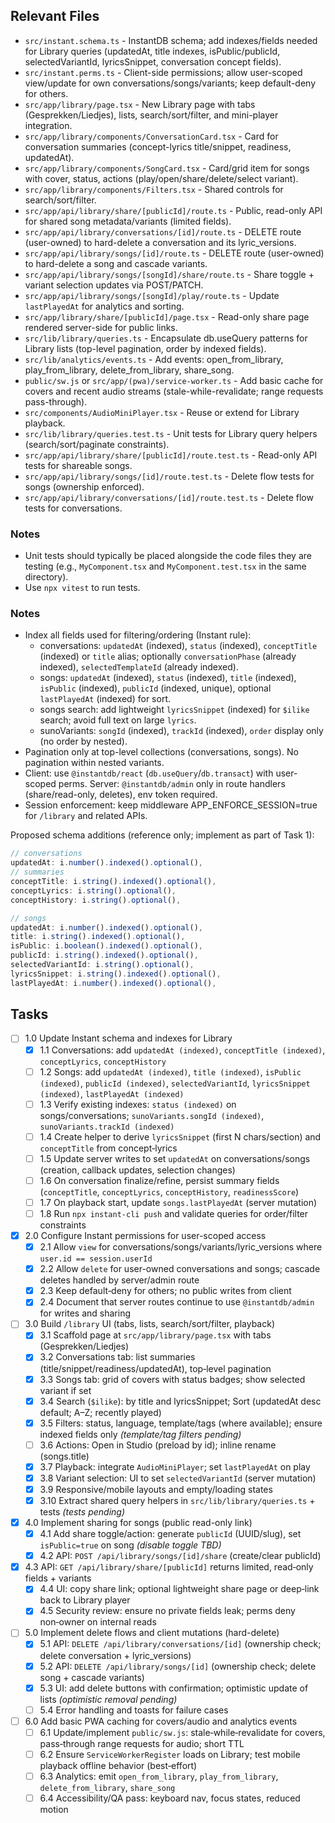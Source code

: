 ## Relevant Files

- `src/instant.schema.ts` - InstantDB schema; add indexes/fields needed for Library queries (updatedAt, title indexes, isPublic/publicId, selectedVariantId, lyricsSnippet, conversation concept fields).
- `src/instant.perms.ts` - Client-side permissions; allow user-scoped view/update for own conversations/songs/variants; keep default-deny for others.
- `src/app/library/page.tsx` - New Library page with tabs (Gesprekken/Liedjes), lists, search/sort/filter, and mini-player integration.
- `src/app/library/components/ConversationCard.tsx` - Card for conversation summaries (concept-lyrics title/snippet, readiness, updatedAt).
- `src/app/library/components/SongCard.tsx` - Card/grid item for songs with cover, status, actions (play/open/share/delete/select variant).
- `src/app/library/components/Filters.tsx` - Shared controls for search/sort/filter.
- `src/app/api/library/share/[publicId]/route.ts` - Public, read-only API for shared song metadata/variants (limited fields).
- `src/app/api/library/conversations/[id]/route.ts` - DELETE route (user-owned) to hard-delete a conversation and its lyric_versions.
- `src/app/api/library/songs/[id]/route.ts` - DELETE route (user-owned) to hard-delete a song and cascade variants.
- `src/app/api/library/songs/[songId]/share/route.ts` - Share toggle + variant selection updates via POST/PATCH.
- `src/app/api/library/songs/[songId]/play/route.ts` - Update `lastPlayedAt` for analytics and sorting.
- `src/app/library/share/[publicId]/page.tsx` - Read-only share page rendered server-side for public links.
- `src/lib/library/queries.ts` - Encapsulate db.useQuery patterns for Library lists (top-level pagination, order by indexed fields).
- `src/lib/analytics/events.ts` - Add events: open_from_library, play_from_library, delete_from_library, share_song.
- `public/sw.js` or `src/app/(pwa)/service-worker.ts` - Add basic cache for covers and recent audio streams (stale-while-revalidate; range requests pass-through).
- `src/components/AudioMiniPlayer.tsx` - Reuse or extend for Library playback.
- `src/lib/library/queries.test.ts` - Unit tests for Library query helpers (search/sort/paginate constraints).
- `src/app/api/library/share/[publicId]/route.test.ts` - Read-only API tests for shareable songs.
- `src/app/api/library/songs/[id]/route.test.ts` - Delete flow tests for songs (ownership enforced).
- `src/app/api/library/conversations/[id]/route.test.ts` - Delete flow tests for conversations.

### Notes

- Unit tests should typically be placed alongside the code files they are testing (e.g., `MyComponent.tsx` and `MyComponent.test.tsx` in the same directory).
- Use `npx vitest` to run tests.

### Notes

- Index all fields used for filtering/ordering (Instant rule):
  - conversations: `updatedAt` (indexed), `status` (indexed), `conceptTitle` (indexed) or `title` alias; optionally `conversationPhase` (already indexed), `selectedTemplateId` (already indexed).
  - songs: `updatedAt` (indexed), `status` (indexed), `title` (indexed), `isPublic` (indexed), `publicId` (indexed, unique), optional `lastPlayedAt` (indexed) for sort.
  - songs search: add lightweight `lyricsSnippet` (indexed) for `$ilike` search; avoid full text on large `lyrics`.
  - sunoVariants: `songId` (indexed), `trackId` (indexed), `order` display only (no order by nested).
- Pagination only at top-level collections (conversations, songs). No pagination within nested variants.
- Client: use `@instantdb/react` (`db.useQuery`/`db.transact`) with user-scoped perms. Server: `@instantdb/admin` only in route handlers (share/read-only, deletes), env token required.
- Session enforcement: keep middleware APP_ENFORCE_SESSION=true for `/library` and related APIs.

Proposed schema additions (reference only; implement as part of Task 1):

```ts
// conversations
updatedAt: i.number().indexed().optional(),
// summaries
conceptTitle: i.string().indexed().optional(),
conceptLyrics: i.string().optional(),
conceptHistory: i.string().optional(),

// songs
updatedAt: i.number().indexed().optional(),
title: i.string().indexed().optional(),
isPublic: i.boolean().indexed().optional(),
publicId: i.string().indexed().optional(),
selectedVariantId: i.string().optional(),
lyricsSnippet: i.string().indexed().optional(),
lastPlayedAt: i.number().indexed().optional(),
```

## Tasks

- [ ] 1.0 Update Instant schema and indexes for Library
  - [x] 1.1 Conversations: add `updatedAt (indexed)`, `conceptTitle (indexed)`, `conceptLyrics`, `conceptHistory`
  - [ ] 1.2 Songs: add `updatedAt (indexed)`, `title (indexed)`, `isPublic (indexed)`, `publicId (indexed)`, `selectedVariantId`, `lyricsSnippet (indexed)`, `lastPlayedAt (indexed)`
  - [ ] 1.3 Verify existing indexes: `status (indexed)` on songs/conversations; `sunoVariants.songId (indexed)`, `sunoVariants.trackId (indexed)`
  - [ ] 1.4 Create helper to derive `lyricsSnippet` (first N chars/section) and `conceptTitle` from concept‑lyrics
  - [ ] 1.5 Update server writes to set `updatedAt` on conversations/songs (creation, callback updates, selection changes)
  - [ ] 1.6 On conversation finalize/refine, persist summary fields (`conceptTitle`, `conceptLyrics`, `conceptHistory`, `readinessScore`)
  - [ ] 1.7 On playback start, update `songs.lastPlayedAt` (server mutation)
  - [ ] 1.8 Run `npx instant-cli push` and validate queries for order/filter constraints

- [x] 2.0 Configure Instant permissions for user-scoped access
  - [x] 2.1 Allow `view` for conversations/songs/variants/lyric_versions where `user.id == session.userId`
  - [x] 2.2 Allow `delete` for user-owned conversations and songs; cascade deletes handled by server/admin route
  - [x] 2.3 Keep default‑deny for others; no public writes from client
  - [x] 2.4 Document that server routes continue to use `@instantdb/admin` for writes and sharing

- [ ] 3.0 Build `/library` UI (tabs, lists, search/sort/filter, playback)
  - [x] 3.1 Scaffold page at `src/app/library/page.tsx` with tabs (Gesprekken/Liedjes)
  - [x] 3.2 Conversations tab: list summaries (title/snippet/readiness/updatedAt), top‑level pagination
  - [x] 3.3 Songs tab: grid of covers with status badges; show selected variant if set
  - [x] 3.4 Search (`$ilike`): by title and lyricsSnippet; Sort (updatedAt desc default; A–Z; recently played)
  - [x] 3.5 Filters: status, language, template/tags (where available); ensure indexed fields only *(template/tag filters pending)*
  - [ ] 3.6 Actions: Open in Studio (preload by id); inline rename (songs.title)
  - [x] 3.7 Playback: integrate `AudioMiniPlayer`; set `lastPlayedAt` on play
  - [x] 3.8 Variant selection: UI to set `selectedVariantId` (server mutation)
  - [x] 3.9 Responsive/mobile layouts and empty/loading states
  - [x] 3.10 Extract shared query helpers in `src/lib/library/queries.ts` + tests *(tests pending)*

- [x] 4.0 Implement sharing for songs (public read-only link)
  - [x] 4.1 Add share toggle/action: generate `publicId` (UUID/slug), set `isPublic=true` on song *(disable toggle TBD)*
  - [x] 4.2 API: `POST /api/library/songs/[id]/share` (create/clear publicId)
- [x] 4.3 API: `GET /api/library/share/[publicId]` returns limited, read‑only fields + variants
  - [x] 4.4 UI: copy share link; optional lightweight share page or deep‑link back to Library player
  - [x] 4.5 Security review: ensure no private fields leak; perms deny non‑owner on internal reads

- [ ] 5.0 Implement delete flows and client mutations (hard-delete)
  - [x] 5.1 API: `DELETE /api/library/conversations/[id]` (ownership check; delete conversation + lyric_versions)
  - [x] 5.2 API: `DELETE /api/library/songs/[id]` (ownership check; delete song + cascade variants)
  - [x] 5.3 UI: add delete buttons with confirmation; optimistic update of lists *(optimistic removal pending)*
  - [ ] 5.4 Error handling and toasts for failure cases

- [ ] 6.0 Add basic PWA caching for covers/audio and analytics events
  - [ ] 6.1 Update/implement `public/sw.js`: stale‑while‑revalidate for covers, pass‑through range requests for audio; short TTL
  - [ ] 6.2 Ensure `ServiceWorkerRegister` loads on Library; test mobile playback offline behavior (best‑effort)
  - [ ] 6.3 Analytics: emit `open_from_library`, `play_from_library`, `delete_from_library`, `share_song`
  - [ ] 6.4 Accessibility/QA pass: keyboard nav, focus states, reduced motion
